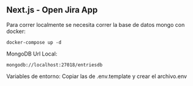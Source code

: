 ## Next.js - Open Jira App


Para correr localmente se necesita correr la base de datos mongo con docker:
```
docker-compose up -d
```

MongoDB Url Local:
```
mongodb://localhost:27018/entriesdb
```

Variables de entorno: 
Copiar las de .env.template y crear el archivo.env